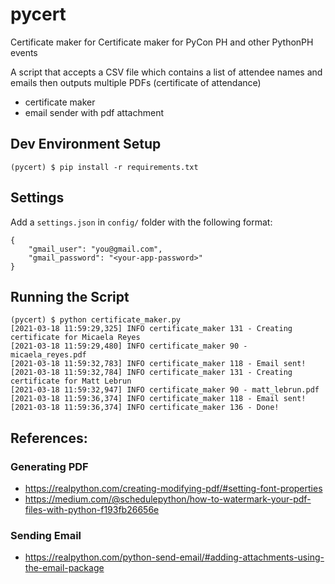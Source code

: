pycert
======

Certificate maker for Certificate maker for PyCon PH and other PythonPH events

A script that accepts a CSV file which contains a list of attendee names and emails then outputs multiple PDFs (certificate of attendance)

- certificate maker
- email sender with pdf attachment

## Dev Environment Setup
```
(pycert) $ pip install -r requirements.txt
```

## Settings
Add a `settings.json` in `config/` folder with the following format:
```
{
    "gmail_user": "you@gmail.com",
    "gmail_password": "<your-app-password>"
}
```

## Running the Script
```
(pycert) $ python certificate_maker.py
[2021-03-18 11:59:29,325] INFO certificate_maker 131 - Creating certificate for Micaela Reyes
[2021-03-18 11:59:29,480] INFO certificate_maker 90 - micaela_reyes.pdf
[2021-03-18 11:59:32,783] INFO certificate_maker 118 - Email sent!
[2021-03-18 11:59:32,784] INFO certificate_maker 131 - Creating certificate for Matt Lebrun
[2021-03-18 11:59:32,947] INFO certificate_maker 90 - matt_lebrun.pdf
[2021-03-18 11:59:36,374] INFO certificate_maker 118 - Email sent!
[2021-03-18 11:59:36,374] INFO certificate_maker 136 - Done!
```

## References:

### Generating PDF
- https://realpython.com/creating-modifying-pdf/#setting-font-properties
- https://medium.com/@schedulepython/how-to-watermark-your-pdf-files-with-python-f193fb26656e

### Sending Email
- https://realpython.com/python-send-email/#adding-attachments-using-the-email-package